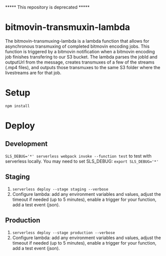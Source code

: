 ***** This repository is deprecated *****
# bitmovin-transmuxin-lambda
 The bitmovin-transmuxing-lambda is a lambda function that allows for asynchronous transmuxing of completed bitmovin encoding jobs.  This function is triggered by a bitmovin notification when a bitmovin encoding job finishes transfering to our S3 bucket.  The lambda parses the jobId and outputUrl from the message, creates transmuxes of a few of the streams (.mp4 files), and outputs those transmuxes to the same S3 folder where the livestreams are for that job.
 
# Setup

`npm install`

# Deploy

## Development

`SLS_DEBUG='*' serverless webpack invoke --function test` to test with serverless locally. You may need to set SLS_DEBUG: `export SLS_DEBUG='*'`

## Staging

1. `serverless deploy --stage staging --verbose`
1. Configure lambda: add any environment variables and values, adjust the timeout if needed (up to 5 minutes), enable a trigger for your function, add a test event (json).

## Production

1. `serverless deploy --stage production --verbose`
1. Configure lambda: add any environment variables and values, adjust the timeout if needed (up to 5 minutes), enable a trigger for your function, add a test event (json).
